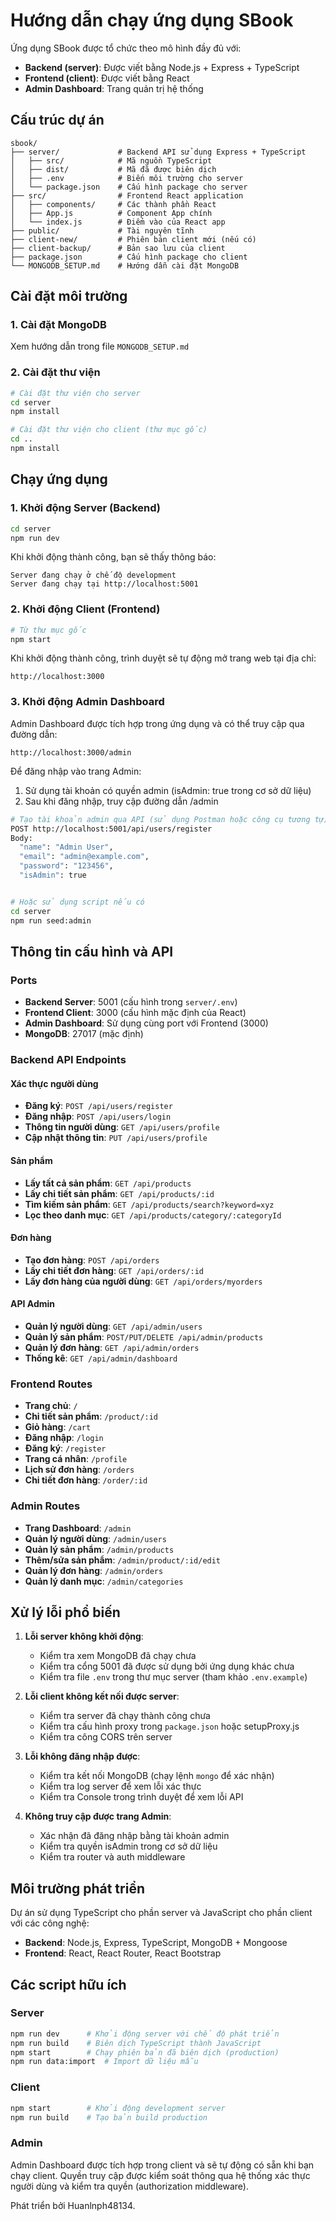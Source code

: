 # Hướng dẫn chạy ứng dụng SBook

Ứng dụng SBook được tổ chức theo mô hình đầy đủ với:

- **Backend (server)**: Được viết bằng Node.js + Express + TypeScript
- **Frontend (client)**: Được viết bằng React
- **Admin Dashboard**: Trang quản trị hệ thống

## Cấu trúc dự án

```
sbook/
├── server/             # Backend API sử dụng Express + TypeScript
│   ├── src/            # Mã nguồn TypeScript
│   ├── dist/           # Mã đã được biên dịch
│   ├── .env            # Biến môi trường cho server
│   └── package.json    # Cấu hình package cho server
├── src/                # Frontend React application
│   ├── components/     # Các thành phần React
│   ├── App.js          # Component App chính
│   └── index.js        # Điểm vào của React app
├── public/             # Tài nguyên tĩnh
├── client-new/         # Phiên bản client mới (nếu có)
├── client-backup/      # Bản sao lưu của client
├── package.json        # Cấu hình package cho client
└── MONGODB_SETUP.md    # Hướng dẫn cài đặt MongoDB
```

## Cài đặt môi trường

### 1. Cài đặt MongoDB

Xem hướng dẫn trong file `MONGODB_SETUP.md`

### 2. Cài đặt thư viện

```bash
# Cài đặt thư viện cho server
cd server
npm install

# Cài đặt thư viện cho client (thư mục gốc)
cd ..
npm install
```

## Chạy ứng dụng

### 1. Khởi động Server (Backend)

```bash
cd server
npm run dev
```

Khi khởi động thành công, bạn sẽ thấy thông báo:

```
Server đang chạy ở chế độ development
Server đang chạy tại http://localhost:5001
```

### 2. Khởi động Client (Frontend)

```bash
# Từ thư mục gốc
npm start
```

Khi khởi động thành công, trình duyệt sẽ tự động mở trang web tại địa chỉ:

```
http://localhost:3000
```

### 3. Khởi động Admin Dashboard

Admin Dashboard được tích hợp trong ứng dụng và có thể truy cập qua đường dẫn:

```
http://localhost:3000/admin
```

Để đăng nhập vào trang Admin:

1. Sử dụng tài khoản có quyền admin (isAdmin: true trong cơ sở dữ liệu)
2. Sau khi đăng nhập, truy cập đường dẫn /admin

```bash
# Tạo tài khoản admin qua API (sử dụng Postman hoặc công cụ tương tự)
POST http://localhost:5001/api/users/register
Body: 
  "name": "Admin User",
  "email": "admin@example.com",
  "password": "123456",
  "isAdmin": true


# Hoặc sử dụng script nếu có
cd server
npm run seed:admin
```

## Thông tin cấu hình và API

### Ports

- **Backend Server**: 5001 (cấu hình trong `server/.env`)
- **Frontend Client**: 3000 (cấu hình mặc định của React)
- **Admin Dashboard**: Sử dụng cùng port với Frontend (3000)
- **MongoDB**: 27017 (mặc định)

### Backend API Endpoints

#### Xác thực người dùng

- **Đăng ký**: `POST /api/users/register`
- **Đăng nhập**: `POST /api/users/login`
- **Thông tin người dùng**: `GET /api/users/profile`
- **Cập nhật thông tin**: `PUT /api/users/profile`

#### Sản phẩm

- **Lấy tất cả sản phẩm**: `GET /api/products`
- **Lấy chi tiết sản phẩm**: `GET /api/products/:id`
- **Tìm kiếm sản phẩm**: `GET /api/products/search?keyword=xyz`
- **Lọc theo danh mục**: `GET /api/products/category/:categoryId`

#### Đơn hàng

- **Tạo đơn hàng**: `POST /api/orders`
- **Lấy chi tiết đơn hàng**: `GET /api/orders/:id`
- **Lấy đơn hàng của người dùng**: `GET /api/orders/myorders`

#### API Admin

- **Quản lý người dùng**: `GET /api/admin/users`
- **Quản lý sản phẩm**: `POST/PUT/DELETE /api/admin/products`
- **Quản lý đơn hàng**: `GET /api/admin/orders`
- **Thống kê**: `GET /api/admin/dashboard`

### Frontend Routes

- **Trang chủ**: `/`
- **Chi tiết sản phẩm**: `/product/:id`
- **Giỏ hàng**: `/cart`
- **Đăng nhập**: `/login`
- **Đăng ký**: `/register`
- **Trang cá nhân**: `/profile`
- **Lịch sử đơn hàng**: `/orders`
- **Chi tiết đơn hàng**: `/order/:id`

### Admin Routes

- **Trang Dashboard**: `/admin`
- **Quản lý người dùng**: `/admin/users`
- **Quản lý sản phẩm**: `/admin/products`
- **Thêm/sửa sản phẩm**: `/admin/product/:id/edit`
- **Quản lý đơn hàng**: `/admin/orders`
- **Quản lý danh mục**: `/admin/categories`

## Xử lý lỗi phổ biến

1. **Lỗi server không khởi động**:

   - Kiểm tra xem MongoDB đã chạy chưa
   - Kiểm tra cổng 5001 đã được sử dụng bởi ứng dụng khác chưa
   - Kiểm tra file `.env` trong thư mục server (tham khảo `.env.example`)

2. **Lỗi client không kết nối được server**:

   - Kiểm tra server đã chạy thành công chưa
   - Kiểm tra cấu hình proxy trong `package.json` hoặc setupProxy.js
   - Kiểm tra công CORS trên server

3. **Lỗi không đăng nhập được**:

   - Kiểm tra kết nối MongoDB (chạy lệnh `mongo` để xác nhận)
   - Kiểm tra log server để xem lỗi xác thực
   - Kiểm tra Console trong trình duyệt để xem lỗi API

4. **Không truy cập được trang Admin**:
   - Xác nhận đã đăng nhập bằng tài khoản admin
   - Kiểm tra quyền isAdmin trong cơ sở dữ liệu
   - Kiểm tra router và auth middleware

## Môi trường phát triển

Dự án sử dụng TypeScript cho phần server và JavaScript cho phần client với các công nghệ:

- **Backend**: Node.js, Express, TypeScript, MongoDB + Mongoose
- **Frontend**: React, React Router, React Bootstrap

## Các script hữu ích

### Server

```bash
npm run dev      # Khởi động server với chế độ phát triển
npm run build    # Biên dịch TypeScript thành JavaScript
npm start        # Chạy phiên bản đã biên dịch (production)
npm run data:import  # Import dữ liệu mẫu
```

### Client

```bash
npm start        # Khởi động development server
npm run build    # Tạo bản build production
```

### Admin

Admin Dashboard được tích hợp trong client và sẽ tự động có sẵn khi bạn chạy client. Quyền truy cập được kiểm soát thông qua hệ thống xác thực người dùng và kiểm tra quyền (authorization middleware).

Phát triển bởi Huanlnph48134.
